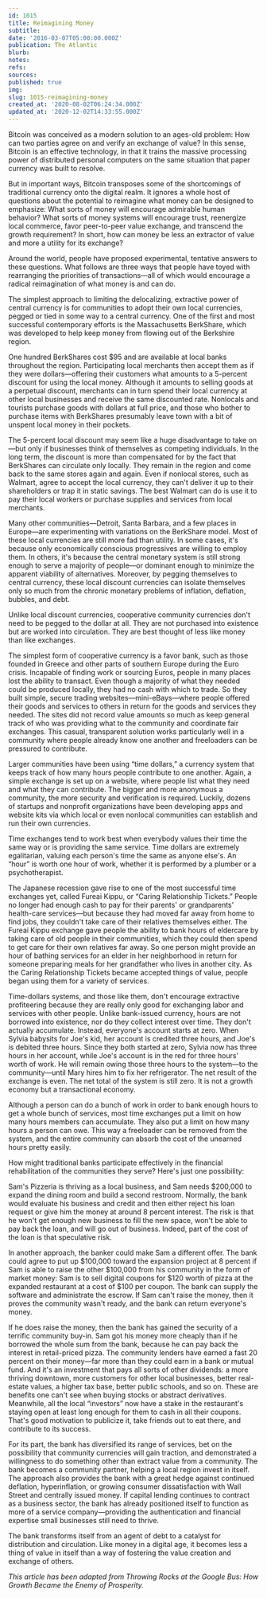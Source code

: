 ```yaml
---
id: 1015
title: Reimagining Money
subtitle: 
date: '2016-03-07T05:00:00.000Z'
publication: The Atlantic
blurb: 
notes: 
refs: 
sources: 
published: true
img: 
slug: 1015-reimagining-money
created_at: '2020-08-02T06:24:34.000Z'
updated_at: '2020-12-02T14:33:55.000Z'
---
```

Bitcoin was conceived as a modern solution to an ages-old problem: How can two parties agree on and verify an exchange of value? In this sense, Bitcoin is an effective technology, in that it trains the massive processing power of distributed personal computers on the same situation that paper currency was built to resolve.

But in important ways, Bitcoin transposes some of the shortcomings of traditional currency onto the digital realm. It ignores a whole host of questions about the potential to reimagine what money can be designed to emphasize: What sorts of money will encourage admirable human behavior? What sorts of money systems will encourage trust, reenergize local commerce, favor peer-to-peer value exchange, and transcend the growth requirement? In short, how can money be less an extractor of value and more a utility for its exchange?

Around the world, people have proposed experimental, tentative answers to these questions. What follows are three ways that people have toyed with rearranging the priorities of transactions—all of which would encourage a radical reimagination of what money is and can do.

The simplest approach to limiting the delocalizing, extractive power of central currency is for communities to adopt their own local currencies, pegged or tied in some way to a central currency. One of the first and most successful contemporary efforts is the Massachusetts BerkShare, which was developed to help keep money from flowing out of the Berkshire region.

One hundred BerkShares cost $95 and are available at local banks throughout the region. Participating local merchants then accept them as if they were dollars—offering their customers what amounts to a 5-percent discount for using the local money. Although it amounts to selling goods at a perpetual discount, merchants can in turn spend their local currency at other local businesses and receive the same discounted rate. Nonlocals and tourists purchase goods with dollars at full price, and those who bother to purchase items with BerkShares presumably leave town with a bit of unspent local money in their pockets.

The 5-percent local discount may seem like a huge disadvantage to take on—but only if businesses think of themselves as competing individuals. In the long term, the discount is more than compensated for by the fact that BerkShares can circulate only locally. They remain in the region and come back to the same stores again and again. Even if nonlocal stores, such as Walmart, agree to accept the local currency, they can't deliver it up to their shareholders or trap it in static savings. The best Walmart can do is use it to pay their local workers or purchase supplies and services from local merchants.

Many other communities—Detroit, Santa Barbara, and a few places in Europe—are experimenting with variations on the BerkShare model. Most of these local currencies are still more fad than utility. In some cases, it's because only economically conscious progressives are willing to employ them. In others, it's because the central monetary system is still strong enough to serve a majority of people—or dominant enough to minimize the apparent viability of alternatives. Moreover, by pegging themselves to central currency, these local discount currencies can isolate themselves only so much from the chronic monetary problems of inflation, deflation, bubbles, and debt.

Unlike local discount currencies, cooperative community currencies don't need to be pegged to the dollar at all. They are not purchased into existence but are worked into circulation. They are best thought of less like money than like exchanges.

The simplest form of cooperative currency is a favor bank, such as those founded in Greece and other parts of southern Europe during the Euro crisis. Incapable of finding work or sourcing Euros, people in many places lost the ability to transact. Even though a majority of what they needed could be produced locally, they had no cash with which to trade. So they built simple, secure trading websites—mini-eBays—where people offered their goods and services to others in return for the goods and services they needed. The sites did not record value amounts so much as keep general track of who was providing what to the community and coordinate fair exchanges. This casual, transparent solution works particularly well in a community where people already know one another and freeloaders can be pressured to contribute.

Larger communities have been using “time dollars,” a currency system that keeps track of how many hours people contribute to one another. Again, a simple exchange is set up on a website, where people list what they need and what they can contribute. The bigger and more anonymous a community, the more security and verification is required. Luckily, dozens of startups and nonprofit organizations have been developing apps and website kits via which local or even nonlocal communities can establish and run their own currencies.

Time exchanges tend to work best when everybody values their time the same way or is providing the same service. Time dollars are extremely egalitarian, valuing each person's time the same as anyone else's. An “hour” is worth one hour of work, whether it is performed by a plumber or a psychotherapist.

The Japanese recession gave rise to one of the most successful time exchanges yet, called Fureai Kippu, or “Caring Relationship Tickets.” People no longer had enough cash to pay for their parents' or grandparents' health-care services—but because they had moved far away from home to find jobs, they couldn't take care of their relatives themselves either. The Fureai Kippu exchange gave people the ability to bank hours of eldercare by taking care of old people in their communities, which they could then spend to get care for their own relatives far away. So one person might provide an hour of bathing services for an elder in her neighborhood in return for someone preparing meals for her grandfather who lives in another city. As the Caring Relationship Tickets became accepted things of value, people began using them for a variety of services.

Time-dollars systems, and those like them, don't encourage extractive profiteering because they are really only good for exchanging labor and services with other people. Unlike bank-issued currency, hours are not borrowed into existence, nor do they collect interest over time. They don't actually accumulate. Instead, everyone's account starts at zero. When Sylvia babysits for Joe's kid, her account is credited three hours, and Joe's is debited three hours. Since they both started at zero, Sylvia now has three hours in her account, while Joe's account is in the red for three hours' worth of work. He will remain owing those three hours to the system—to the community—until Mary hires him to fix her refrigerator. The net result of the exchange is even. The net total of the system is still zero. It is not a growth economy but a transactional economy.

Although a person can do a bunch of work in order to bank enough hours to get a whole bunch of services, most time exchanges put a limit on how many hours members can accumulate. They also put a limit on how many hours a person can owe. This way a freeloader can be removed from the system, and the entire community can absorb the cost of the unearned hours pretty easily.

How might traditional banks participate effectively in the financial rehabilitation of the communities they serve? Here's just one possibility:

Sam's Pizzeria is thriving as a local business, and Sam needs $200,000 to expand the dining room and build a second restroom. Normally, the bank would evaluate his business and credit and then either reject his loan request or give him the money at around 8 percent interest. The risk is that he won't get enough new business to fill the new space, won't be able to pay back the loan, and will go out of business. Indeed, part of the cost of the loan is that speculative risk.

In another approach, the banker could make Sam a different offer. The bank could agree to put up $100,000 toward the expansion project at 8 percent if Sam is able to raise the other $100,000 from his community in the form of market money: Sam is to sell digital coupons for $120 worth of pizza at the expanded restaurant at a cost of $100 per coupon. The bank can supply the software and administrate the escrow. If Sam can't raise the money, then it proves the community wasn't ready, and the bank can return everyone's money.

If he does raise the money, then the bank has gained the security of a terrific community buy-in. Sam got his money more cheaply than if he borrowed the whole sum from the bank, because he can pay back the interest in retail-priced pizza. The community lenders have earned a fast 20 percent on their money—far more than they could earn in a bank or mutual fund. And it's an investment that pays all sorts of other dividends: a more thriving downtown, more customers for other local businesses, better real-estate values, a higher tax base, better public schools, and so on. These are benefits one can't see when buying stocks or abstract derivatives. Meanwhile, all the local “investors” now have a stake in the restaurant's staying open at least long enough for them to cash in all their coupons. That's good motivation to publicize it, take friends out to eat there, and contribute to its success.

For its part, the bank has diversified its range of services, bet on the possibility that community currencies will gain traction, and demonstrated a willingness to do something other than extract value from a community. The bank becomes a community partner, helping a local region invest in itself. The approach also provides the bank with a great hedge against continued deflation, hyperinflation, or growing consumer dissatisfaction with Wall Street and centrally issued money. If capital lending continues to contract as a business sector, the bank has already positioned itself to function as more of a service company—providing the authentication and financial expertise small businesses still need to thrive.

The bank transforms itself from an agent of debt to a catalyst for distribution and circulation. Like money in a digital age, it becomes less a thing of value in itself than a way of fostering the value creation and exchange of others.

*This article has been adapted from Throwing Rocks at the Google Bus: How Growth Became the Enemy of Prosperity.*
